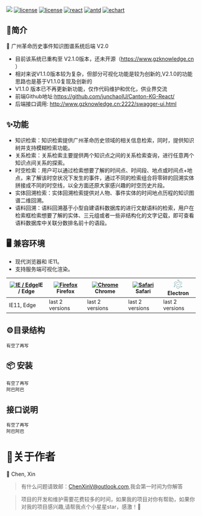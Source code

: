 ![](https://www.wujunchao.top/wp-content/uploads/2021/05/图片1.png)
[![license](https://img.shields.io/badge/author-ChenXin-purple)](https://github.com/junchaoIU/Canton-KG-React/blob/main/LICENSE)
[![license](https://img.shields.io/crates/l/rustc-serialize)](https://github.com/junchaoIU/Canton-KG-React/blob/main/LICENSE)
[![react](https://img.shields.io/badge/Springboot-2.2.5-yellowgreen)](https://github.com/facebook/springboot)
[![antd](https://img.shields.io/badge/antd-3.17.0-orange)](https://github.com/ant-design/ant-design)
[![echart](https://img.shields.io/badge/echart-4.7.0-green)](https://github.com/apache/echarts)

## 🌈简介
🎉  广州革命历史事件知识图谱系统后端 V2.0
- 目前该系统已重构至 V2.1.0版本，还未开源（https://www.gzknowledge.cn ）
- 相对来说V1.1.0版本较为复杂，但部分可视化功能是较为创新的,V2.1.0的功能思路也是基于V1.1.0复现及创新的
- V1.1.0 版本已不再更新新功能，仅作代码维护和优化，供业界交流
- 前端Github地址:https://github.com/junchaoIU/Canton-KG-React/
- 后端接口调用: http://www.gzknowledge.cn:2222/swagger-ui.html

## ✨功能
- 知识检索：知识检索提供广州革命历史领域的相关信息检索，同时，提供知识树并支持模糊检索功能。
- 关系检索：关系检索主要提供两个知识点之间的关系检索查询，进行任意两个知识点间关系的探索。
- 时空检索：用户可以通过检索想要了解的时间点、时间段、地点或时间点+地点，来了解该时空状况下发生的事件，通过不同的检索组合将零碎的回溯实体拼接成不同的时空线，以全方面还原大家感兴趣的时空历史片段。
- 实体回溯检索：实体回溯检索提供对人物、事件实体的时间地点历程的知识图谱二维回溯。
- 语料回溯：语料回溯基于小型自建语料数据库的进行文献语料的检索，用户在检索框检索想要了解的实体、三元组或者一些非结构化的文字记载，即可查看语料数据库中关联分数排名前十的语段。

## 🖥 兼容环境

- 现代浏览器和 IE11。
- 支持服务端可视化渲染。

| [<img src="https://raw.githubusercontent.com/alrra/browser-logos/master/src/edge/edge_48x48.png" alt="IE / Edge" width="24px" height="24px" />](http://godban.github.io/browsers-support-badges/)IE / Edge | [<img src="https://raw.githubusercontent.com/alrra/browser-logos/master/src/firefox/firefox_48x48.png" alt="Firefox" width="24px" height="24px" />](http://godban.github.io/browsers-support-badges/)Firefox | [<img src="https://raw.githubusercontent.com/alrra/browser-logos/master/src/chrome/chrome_48x48.png" alt="Chrome" width="24px" height="24px" />](http://godban.github.io/browsers-support-badges/)Chrome | [<img src="https://raw.githubusercontent.com/alrra/browser-logos/master/src/safari/safari_48x48.png" alt="Safari" width="24px" height="24px" />](http://godban.github.io/browsers-support-badges/)Safari | [<img src="https://raw.githubusercontent.com/alrra/browser-logos/master/src/electron/electron_48x48.png" alt="Electron" width="24px" height="24px" />](http://godban.github.io/browsers-support-badges/)Electron |
| ------------------------------------------------------------ | ------------------------------------------------------------ | ------------------------------------------------------------ | ------------------------------------------------------------ | ------------------------------------------------------------ |
| IE11, Edge                                                   | last 2 versions                                              | last 2 versions                                              | last 2 versions                                              | last 2 versions                                              |




## ⚙目录结构
```
有空了再写
```

## 📦 安装

```
有空了再写
阿巴阿巴
```
## 接口说明

```
有空了再写
阿巴阿巴
```


# 🌸关于作者
🍧 Chen, Xin

> 有什么问题请致邮：ChenXinV@outlook.com,我会第一时间为你解答


> 项目的开发和维护需要花费较多的时间，如果我的项目对你有帮助，如果你对我的项目感兴趣,请帮我点个小星星star，感激！🍉





